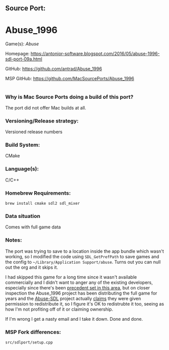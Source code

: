 ## Source Port:
# Abuse_1996

Game(s): *Abuse*

Homepage: https://antonior-software.blogspot.com/2016/05/abuse-1996-sdl-port-09a.html

GitHub: https://github.com/antrad/Abuse_1996

MSP GitHub: https://github.com/MacSourcePorts/Abuse_1996

#
### Why is Mac Source Ports doing a build of this port?
The port did not offer Mac builds at all.

### Versioning/Release strategy:
Versioned release numbers 

### Build System: 
CMake

### Language(s):
C/C++

### Homebrew Requirements:

```
brew install cmake sdl2 sdl_mixer
```
### Data situation
Comes with full game data

### Notes:
The port was trying to save to a location inside the app bundle which wasn't working, so I modified the code using `SDL_GetPrefPath` to save games and the config to `~/Library/Application Support/abuse`. Turns out you can null out the org and it skips it.

I had skipped this game for a long time since it wasn't available commercially and I didn't want to anger any of the existing developers, especially since there's been [precedent set in this area](http://indiegameproducer.blogspot.com/2009/08/abuse-abuse.html), but on closer inspection the Abuse_1996 project has been distributing the full game for years and the [Abuse-SDL](http://abuse.zoy.org) project actually [claims](http://abuse.zoy.org/wiki/download) they were given permission to redistribute it, so I figure it's OK to redistrubte it too, seeing as how I'm not profiting off of it or claiming ownership. 

If I'm wrong I get a nasty email and I take it down. Done and done.

### MSP Fork differences:
```
src/sdlport/setup.cpp
```